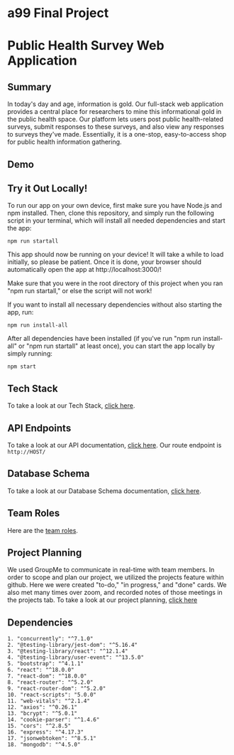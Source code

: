 # a99 Final Project

# Public Health Survey Web Application

## Summary 

In today's day and age, information is gold. Our full-stack web application provides a central place for researchers to mine this informational gold in the public health space. Our platform lets users post public health-related surveys, submit responses to these surveys, and also view any responses to surveys they've made. Essentially, it is a one-stop, easy-to-access shop for public health information gathering.

## Demo

## Try it Out Locally!
To run our app on your own device, first make sure you have Node.js and npm installed. Then, clone this repository, and simply run the following script in your terminal, which will install all needed dependencies and start the app:
```
npm run startall
```
This app should now be running on your device! It will take a while to load initially, so please be patient. Once it is done, your browser should automatically open the app at http://localhost:3000/!

Make sure that you were in the root directory of this project when you ran "npm run startall," or else the script will not work!

If you want to install all necessary dependencies without also starting the app, run:
```
npm run install-all
```
After all dependencies have been installed (if you've run "npm run install-all" or "npm run startall" at least once), you can start the app locally by simply running:
```
npm start
```
## Tech Stack

To take a look at our Tech Stack, [click here](https://github.com/comp426-2022-spring/a99-rigel/blob/main/docs/tech-stack.md).

## API Endpoints

To take a look at our API documentation, [click here](https://github.com/comp426-2022-spring/a99-rigel/blob/main/docs/api-endpoints.md). Our route endpoint is ```http://HOST/```

## Database Schema

To take a look at our Database Schema documentation, [click here](https://github.com/comp426-2022-spring/a99-rigel/blob/main/docs/database-schema.md).

## Team Roles

Here are the [team roles](https://github.com/comp426-2022-spring/a99-rigel/blob/main/docs/team-roles.md).

## Project Planning

We used GroupMe to communicate in real-time with team members. In order to scope and plan our project, we utilized the projects feature within github. Here we were created "to-do," "in progress," and "done" cards. We also met many times over zoom, and recorded notes of those meetings in the projects tab. To take a look at our project planning, [click here](https://github.com/comp426-2022-spring/a99-rigel/projects/1)

## Dependencies
    1. "concurrently": "^7.1.0"
    2. "@testing-library/jest-dom": "^5.16.4"
    3. "@testing-library/react": "^12.1.4"
    4. "@testing-library/user-event": "^13.5.0"
    5. "bootstrap": "^4.1.1"
    6. "react": "^18.0.0"
    7. "react-dom": "^18.0.0"
    8. "react-router": "^5.2.0"
    9. "react-router-dom": "^5.2.0"
    10. "react-scripts": "5.0.0"
    11. "web-vitals": "^2.1.4"
    12. "axios": "^0.26.1"
    13. "bcrypt": "^5.0.1"
    14. "cookie-parser": "^1.4.6"
    15. "cors": "^2.8.5"
    16. "express": "^4.17.3"
    17. "jsonwebtoken": "^8.5.1"
    18. "mongodb": "^4.5.0"
